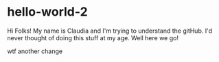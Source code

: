 # hello-world-2

Hi Folks!
My name is Claudia and I'm trying to understand the gitHub. 
I'd never thought of doing this stuff at my age. Well here we go!


wtf another change
